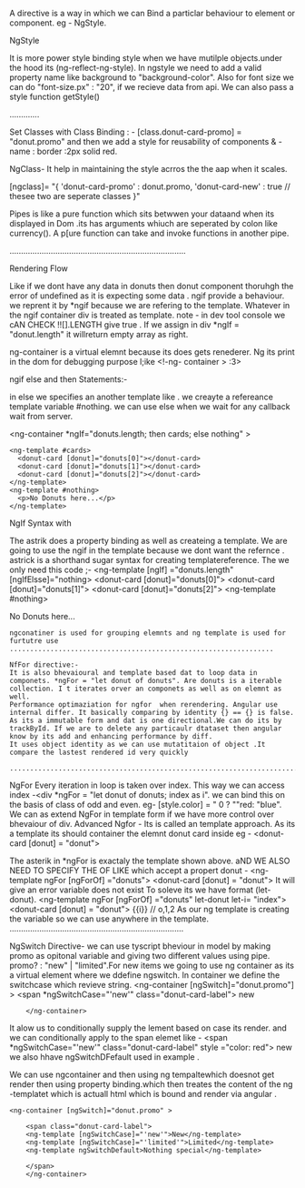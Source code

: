 A directive is a way in which we can Bind a particlar behaviour to element or component. eg - NgStyle.

NgStyle

It is more power style binding style when we have mutilple objects.under the hood its (ng-reflect-ng-style).
In ngstyle we need to add a valid property name like background to  "background-color". Also for font size we can do "font-size.px" : "20", if we recieve data from api.
We can also pass a style function getStyle()

.............

Set Classes with Class Binding : - 
[class.donut-card-promo] = "donut.promo" and then we add a style for reusability of components & -name : border :2px solid red.

NgClass- It help in maintaining the style acrros the the aap when it scales.

[ngclass]= "{
    'donut-card-promo' : donut.promo, 
    'donut-card-new' : true
    // thesee two are seperate classes
}"

Pipes is like a pure function which sits betwwen your dataand when its displayed in Dom .its has arguments whiuch are seperated by colon like currency(). A p[ure function can take and invoke functions in another pipe.

.............................................................................

Rendering Flow

Like if we dont have any data in donuts then donut component thoruhgh the error of undefined  as it is expecting some data . ngif provide a behaviour. we reprent it by *ngif because we are refering to the template. Whatever in the ngif container div is treated as template.
note  - in dev tool console we cAN CHECK !![].LENGTH give true .
If we assign in div *ngIf = "donut.length" it willreturn empty array as right.

ng-container is a virtual elemnt because its does gets renederer. Ng its print in the dom for debugging purpose l;ike 
<!-ng- container > <binding>:3>

ngif else and then Statements:-

in else we specifies an another template like <ng-template> </ng-template>. we creayte a refereance template variable #nothing. we can use else when we wait for any callback wait from server.

<ng-container
      *ngIf="donuts.length; then cards; else nothing"
    ></ng-container>

    <ng-template #cards>
      <donut-card [donut]="donuts[0]"></donut-card>
      <donut-card [donut]="donuts[1]"></donut-card>
      <donut-card [donut]="donuts[2]"></donut-card>
    </ng-template>
    <ng-template #nothing>
      <p>No Donuts here...</p>
    </ng-template>

NgIf Syntax with <ng-template>

The astrik does a property binding as well as createing a template. We are going to use the ngif in the template because we dont want the refernce . astrick is a shorthand sugar syntax for  creating templatereference. The we only need this code ;-
   <ng-template [ngIf] ="donuts.length" [ngIfElsse]="nothing>
      <donut-card [donut]="donuts[0]"></donut-card>
      <donut-card [donut]="donuts[1]"></donut-card>
      <donut-card [donut]="donuts[2]"></donut-card>
    </ng-template>
    <ng-template #nothing>
      <p>No Donuts here...</p>
    </ng-template>

    ngconatiner is used for grouping elemnts and ng template is used for furtutre use
    .................................................................

    NfFor directive:-
    It is also bhevaioural and template based dat to loop data in componets. *ngFor = "let donut of donuts". Are donuts is a iterable collection. I t iterates orver an componets as well as on elemnt as well.
    Performance optimaziation for ngfor  when rerendering. Angular use internal differ. It basically comparing by identity {} == {} is false. As its a immutable form and dat is one directional.We can do its by trackById. If we are to delete any particaulr dtataset then angular know by its add and enhancing performance by diff.
    It uses object identity as we can use mutatitaion of object .It compare the lastest rendered id very quickly

    .........................................................................
  NgFor
    Every iteration in loop is taken over index. This way we can access index -<div *ngFor = "let donut of donuts; index as i". we can bind this on the basis of class of odd and even. eg-  [style.color] = " 0 ? ""red: "blue".
    We can as extend NgFor in template form if we have more control over bhevaiour of div.
    Advanced Ngfor -
    Its is called an template approach. As its a template its should container the elemnt donut card inside eg -
    <ng-template >
    <donut-card [donut] = "donut">
    </donut-card>
    </ng-template>

The asterik in *ngFor is exactaly the template shown above. aND WE ALSO NEED TO SPECIFY THE OF LIKE which accept a propert donut -
 <ng-template ngFor [ngForOf] ="donuts">
    <donut-card [donut] = "donut">
    </donut-card>
    </ng-template>
It will give an error variable does not exist To soleve its we have format  (let-donut).
 <ng-template ngFor [ngForOf] ="donuts" let-donut let-i= "index">
    <donut-card [donut] = "donut">
    {{i}} // o,1,2
    </donut-card>
    </ng-template>
As our ng template is creating the variable so we can use anywhere in the template.
............................................................................

NgSwitch Directive-
we can use tyscript bheviour in model by making promo as opitonal variable and giving two different values using pipe. promo? : "new" | "limited".For new items we going to use ng container as its a virtual element where we ddefine ngswitch. In container we define the switchcase which revieve string.
  <ng-container [ngSwitch]="donut.promo"] >
        <span *ngSwitchCase="'new'" class="donut-card-label"> new</span>

        </ng-container>

 It alow us to conditionally supply the lement based on case its render. and we can conditionally apply to the span elemet like - 
         <span *ngSwitchCase="'new'" class="donut-card-label" style ="color: red"> new</span>
 we also hhave ngSwitchDFefault used in example    .

 We can use ngcontainer and then using ng tempaltewhich doesnot get render then using property binding.which then treates the  content of the ng -templatet which is actuall html  which is bound and render via angular .

    <ng-container [ngSwitch]="donut.promo" >
     
        <span class="donut-card-label">
        <ng-template [ngSwitchCase]="'new'">New</ng-template>
        <ng-template [ngSwitchCase]="'limited'">Limited</ng-template>
        <ng-template ngSwitchDefault>Nothing special</ng-template>

        </span>
        </ng-container>

